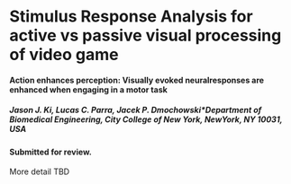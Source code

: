 # Stimulus Response Analysis for active vs passive visual processing of video game

#### Action enhances perception:  Visually evoked neuralresponses are enhanced when engaging in a motor task
##### Jason J. Ki, Lucas C. Parra, Jacek P. Dmochowski*Department of Biomedical Engineering, City College of New York, NewYork, NY 10031, USA

#### Submitted for review.

More detail TBD
